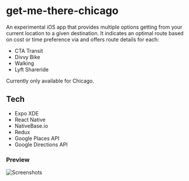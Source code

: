 # get-me-there-chicago

An experimental iOS app that provides multiple options getting from your current location to a given destination. It indicates an optimal route based on cost or time preference via and offers route details for each:

- CTA Transit
- Divvy Bike
- Walking
- Lyft Shareride

Currently only available for Chicago.

## Tech

- Expo XDE
- React Native
- NativeBase.io
- Redux
- Google Places API
- Google Directions API

### Preview

![Screenshots](https://i.imgur.com/PGoTzSV.png)

